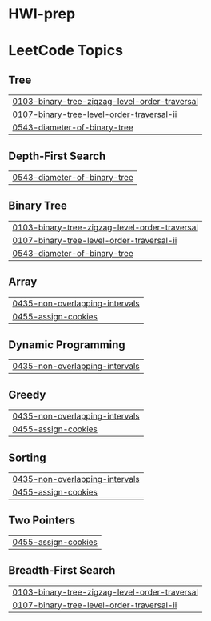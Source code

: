 # HWI-prep
<!---LeetCode Topics Start-->
# LeetCode Topics
## Tree
|  |
| ------- |
| [0103-binary-tree-zigzag-level-order-traversal](https://github.com/HarshitKumarhk/HWI-prep/tree/master/0103-binary-tree-zigzag-level-order-traversal) |
| [0107-binary-tree-level-order-traversal-ii](https://github.com/HarshitKumarhk/HWI-prep/tree/master/0107-binary-tree-level-order-traversal-ii) |
| [0543-diameter-of-binary-tree](https://github.com/HarshitKumarhk/HWI-prep/tree/master/0543-diameter-of-binary-tree) |
## Depth-First Search
|  |
| ------- |
| [0543-diameter-of-binary-tree](https://github.com/HarshitKumarhk/HWI-prep/tree/master/0543-diameter-of-binary-tree) |
## Binary Tree
|  |
| ------- |
| [0103-binary-tree-zigzag-level-order-traversal](https://github.com/HarshitKumarhk/HWI-prep/tree/master/0103-binary-tree-zigzag-level-order-traversal) |
| [0107-binary-tree-level-order-traversal-ii](https://github.com/HarshitKumarhk/HWI-prep/tree/master/0107-binary-tree-level-order-traversal-ii) |
| [0543-diameter-of-binary-tree](https://github.com/HarshitKumarhk/HWI-prep/tree/master/0543-diameter-of-binary-tree) |
## Array
|  |
| ------- |
| [0435-non-overlapping-intervals](https://github.com/HarshitKumarhk/HWI-prep/tree/master/0435-non-overlapping-intervals) |
| [0455-assign-cookies](https://github.com/HarshitKumarhk/HWI-prep/tree/master/0455-assign-cookies) |
## Dynamic Programming
|  |
| ------- |
| [0435-non-overlapping-intervals](https://github.com/HarshitKumarhk/HWI-prep/tree/master/0435-non-overlapping-intervals) |
## Greedy
|  |
| ------- |
| [0435-non-overlapping-intervals](https://github.com/HarshitKumarhk/HWI-prep/tree/master/0435-non-overlapping-intervals) |
| [0455-assign-cookies](https://github.com/HarshitKumarhk/HWI-prep/tree/master/0455-assign-cookies) |
## Sorting
|  |
| ------- |
| [0435-non-overlapping-intervals](https://github.com/HarshitKumarhk/HWI-prep/tree/master/0435-non-overlapping-intervals) |
| [0455-assign-cookies](https://github.com/HarshitKumarhk/HWI-prep/tree/master/0455-assign-cookies) |
## Two Pointers
|  |
| ------- |
| [0455-assign-cookies](https://github.com/HarshitKumarhk/HWI-prep/tree/master/0455-assign-cookies) |
## Breadth-First Search
|  |
| ------- |
| [0103-binary-tree-zigzag-level-order-traversal](https://github.com/HarshitKumarhk/HWI-prep/tree/master/0103-binary-tree-zigzag-level-order-traversal) |
| [0107-binary-tree-level-order-traversal-ii](https://github.com/HarshitKumarhk/HWI-prep/tree/master/0107-binary-tree-level-order-traversal-ii) |
<!---LeetCode Topics End-->